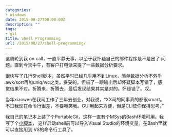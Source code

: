 ```yaml
---
categories:
- Windows
date: 2015-08-27T00:00:00Z
description: ""
tags:
- git
title: Shell Programming
url: /2015/08/27/shell-programming/
---
```



这周轮到我 on call，一直平静无事，以至于我怀疑自己的邮件程序是不是出了
问题。直到今天中午，有客户打电话来提了一些数据分析要求。

很快写了几行Shell脚本，虽然平时已经几乎用不到Linux，简单数据分析不外乎
awk/sort再加uniq/wc之类，妥妥的。但喵了一眼输出后却怀疑脚本写错了，感
觉结果不对。折腾来，折腾去，最后发现结果其实是对的。怀疑错了。叹。

当年xiaowen在我司工作了三年去创业，对我说，“XX司的同事真的都很smart。
不过我现在命令行很差，不要嘲笑我。GUI用起来方便，但是CLI使你保持思考。”

我自己的笔记本上装了个PortableGit，这样一直有个MSys的Bash环境可用。我
写了个[小脚本](https://github.com/live4thee/win-config/blob/master/git-bash.bat)，
这样启动shell前可以导入Visual Studio的环境变量。在Bash里就可以直接用到
VS的命令行工具了。
